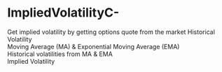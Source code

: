# ImpliedVolatilityC-
Get implied volatility by getting options quote from  the market
Historical Volatility								
		Moving Average (MA) & Exponential Moving Average (EMA)		
		Historical volatilities  from MA & EMA				
	  Implied Volatility								

